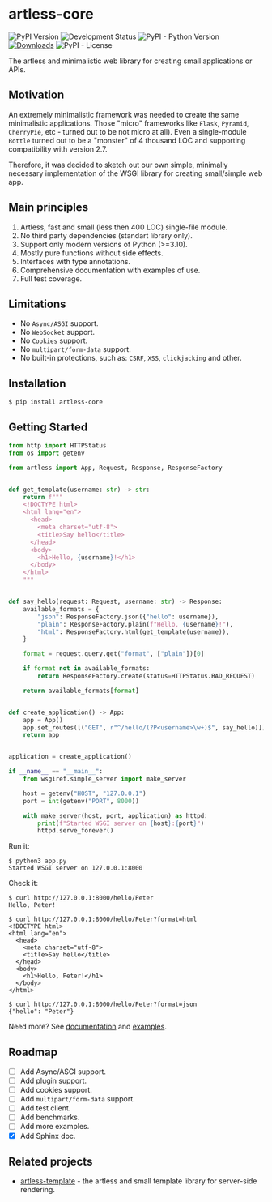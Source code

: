 # artless-core

![PyPI Version](https://img.shields.io/pypi/v/artless-core)
![Development Status](https://img.shields.io/badge/status-3%20--%20Alpha-orange)
![PyPI - Python Version](https://img.shields.io/pypi/pyversions/artless-core)
[![Downloads](https://static.pepy.tech/badge/artless-core)](https://pepy.tech/project/artless-core)
![PyPI - License](https://img.shields.io/pypi/l/artless-core)

The artless and minimalistic web library for creating small applications or APIs.

## Motivation

An extremely minimalistic framework was needed to create the same minimalistic applications. Those "micro" frameworks like `Flask`, `Pyramid`, `CherryPie`, etc - turned out to be not micro at all). Even a single-module `Bottle` turned out to be a "monster" of 4 thousand LOC and supporting compatibility with version 2.7.

Therefore, it was decided to sketch out our own simple, minimally necessary implementation of the WSGI library for creating small/simple web app.

## Main principles

1. Artless, fast and small (less then 400 LOC) single-file module.
2. No third party dependencies (standart library only).
3. Support only modern versions of Python (>=3.10).
4. Mostly pure functions without side effects.
5. Interfaces with type annotations.
6. Comprehensive documentation with examples of use.
7. Full test coverage.

## Limitations

* No `Async/ASGI` support.
* No `WebSocket` support.
* No `Cookies` support.
* No `multipart/form-data` support.
* No built-in protections, such as: `CSRF`, `XSS`, `clickjacking` and other.

## Installation

``` shellsession
$ pip install artless-core
```

## Getting Started

``` python
from http import HTTPStatus
from os import getenv

from artless import App, Request, Response, ResponseFactory


def get_template(username: str) -> str:
    return f"""
    <!DOCTYPE html>
    <html lang="en">
      <head>
        <meta charset="utf-8">
        <title>Say hello</title>
      </head>
      <body>
        <h1>Hello, {username}!</h1>
      </body>
    </html>
    """


def say_hello(request: Request, username: str) -> Response:
    available_formats = {
        "json": ResponseFactory.json({"hello": username}),
        "plain": ResponseFactory.plain(f"Hello, {username}!"),
        "html": ResponseFactory.html(get_template(username)),
    }

    format = request.query.get("format", ["plain"])[0]

    if format not in available_formats:
        return ResponseFactory.create(status=HTTPStatus.BAD_REQUEST)

    return available_formats[format]


def create_application() -> App:
    app = App()
    app.set_routes([("GET", r"^/hello/(?P<username>\w+)$", say_hello)])
    return app


application = create_application()

if __name__ == "__main__":
    from wsgiref.simple_server import make_server

    host = getenv("HOST", "127.0.0.1")
    port = int(getenv("PORT", 8000))

    with make_server(host, port, application) as httpd:
        print(f"Started WSGI server on {host}:{port}")
        httpd.serve_forever()
```

Run it:

``` shellsession
$ python3 app.py
Started WSGI server on 127.0.0.1:8000
```

Check it:

``` shellsession
$ curl http://127.0.0.1:8000/hello/Peter
Hello, Peter!

$ curl http://127.0.0.1:8000/hello/Peter?format=html
<!DOCTYPE html>
<html lang="en">
  <head>
    <meta charset="utf-8">
    <title>Say hello</title>
  </head>
  <body>
    <h1>Hello, Peter!</h1>
  </body>
</html>

$ curl http://127.0.0.1:8000/hello/Peter?format=json
{"hello": "Peter"}
```

Need more? See [documentation](https://pages.peterbro.su/py3-artless-core/) and [examples](https://git.peterbro.su/peter/py3-artless-core/src/branch/master/examples).

## Roadmap

- [ ] Add Async/ASGI support.
- [ ] Add plugin support.
- [ ] Add cookies support.
- [ ] Add `multipart/form-data` support.
- [ ] Add test client.
- [ ] Add benchmarks.
- [ ] Add more examples.
- [x] Add Sphinx doc.

## Related projects

* [artless-template](https://pypi.org/project/artless-template/) - the artless and small template library for server-side rendering.
